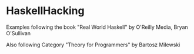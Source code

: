 # HaskellHacking

Examples following the book "Real World Haskell" by O'Reilly Media, Bryan O'Sullivan

Also following Category "Theory for Programmers" by Bartosz Milewski
